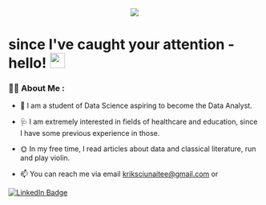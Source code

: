 <div id="header" align="center">
  <img src="https://media.giphy.com/media/JWuBH9rCO2uZuHBFpm/giphy.gif"/>
</div>

<h1 align = "centre">
  since I've caught your attention - hello!
  <img src="https://media.giphy.com/media/hvRJCLFzcasrR4ia7z/giphy.gif" width="30px"/>
</h1>

### :woman_technologist: About Me :
- :telescope: I am a student of Data Science aspiring to become the Data Analyst.
- :stethoscope: I am extremely interested in fields of healthcare and education, since I have some previous experience in those.
- :sun_with_face: In my free time, I read articles about data and classical literature, run and play violin.

- :mailbox: You can reach me via email kriksciunaitee@gmail.com or
<div id="badges">
  <a href="[your-linkedin-URL](https://www.linkedin.com/in/erika-krik%C5%A1%C4%8Di%C5%ABnait%C4%97-a8bb46203/)">
    <img src="https://img.shields.io/badge/LinkedIn-blue?style=for-the-badge&logo=linkedin&logoColor=white" alt="LinkedIn Badge"/>
  </a>
</div>
